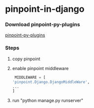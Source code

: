 # pinpoint-in-django

### Download pinpoint-py-plugins
[pinpoint-py-plugins](https://github.com/pinpoint-apm/pinpoint-c-agent/releases/download/V2020.12.17/pinpoint-python-plugins-v0.0.1.tar.gz)


### Steps
1. copy pinpoint
2. enable pinpoint middleware
    ```py
     MIDDLEWARE = [
    'pinpoint.Django.DjangoMiddleWare',
    ...
    ]
    ```

3. run "python manage.py runserver"
